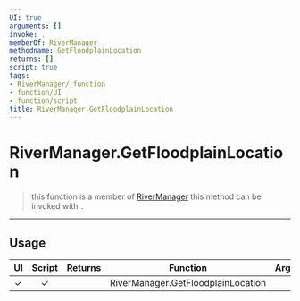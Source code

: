 ```yaml
---
UI: true
arguments: []
invoke: .
memberOf: RiverManager
methodname: GetFloodplainLocation
returns: []
script: true
tags:
- RiverManager/_function
- function/UI
- function/script
title: RiverManager.GetFloodplainLocation
---
```

# RiverManager.GetFloodplainLocation
> this function is a member of [RiverManager](civ-6/lua/RiverManager.md)
> this method can be invoked with `.`
-----
## Usage
|  UI | Script | Returns | Function | Arguments |
|:---:|:------:|-------:|:--------:|:---------|
|✓|✓||RiverManager.GetFloodplainLocation||
